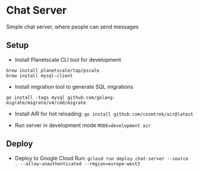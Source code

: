 # Chat Server

Simple chat server, where people can send messages

## Setup
* Install Planetscale CLI tool for development
```
brew install planetscale/tap/pscale
brew install mysql-client
```

* Install migration tool to generate SQL migrations
```
go install -tags mysql github.com/golang-migrate/migrate/v4/cmd/migrate
```

* Install AIR for hot reloading:
`go install github.com/cosmtrek/air@latest`

* Run server in development mode
`MODE=development air`

## Deploy

* Deploy to Google Cloud Run:
`gcloud run deploy chat-server --source . --allow-unauthenticated --region=europe-west3`
